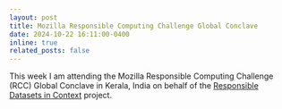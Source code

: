 ```yaml
---
layout: post
title: Mozilla Responsible Computing Challenge Global Conclave
date: 2024-10-22 16:11:00-0400
inline: true
related_posts: false
---
```


This week I am attending the Mozilla Responsible Computing Challenge (RCC) Global Conclave in Kerala, India on behalf of the [Responsible Datasets in Context](https://www.responsible-datasets-in-context.com/) project. 

